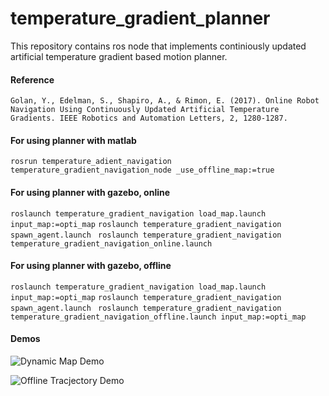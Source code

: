 # temperature_gradient_planner
This repository contains ros node that implements continiously updated artificial temperature gradient based motion planner.

#### Reference
`Golan, Y., Edelman, S., Shapiro, A., & Rimon, E. (2017). Online Robot Navigation Using Continuously Updated Artificial Temperature Gradients. IEEE Robotics and Automation Letters, 2, 1280-1287.`

#### For using planner with matlab
`rosrun temperature_adient_navigation temperature_gradient_navigation_node _use_offline_map:=true`

#### For using planner with gazebo, online

`roslaunch temperature_gradient_navigation load_map.launch input_map:=opti_map`
`roslaunch temperature_gradient_navigation spawn_agent.launch `
`roslaunch temperature_gradient_navigation temperature_gradient_navigation_online.launch`

#### For using planner with gazebo, offline

`roslaunch temperature_gradient_navigation load_map.launch input_map:=opti_map`
`roslaunch temperature_gradient_navigation spawn_agent.launch `
`roslaunch temperature_gradient_navigation temperature_gradient_navigation_offline.launch input_map:=opti_map`

#### Demos

![Dynamic Map Demo](demo/temperature_field_planner_dynamic_map_demo.gif)

![Offline Tracjectory Demo](demo/temperature_field_planner_offline_trajectory_demo.gif)
